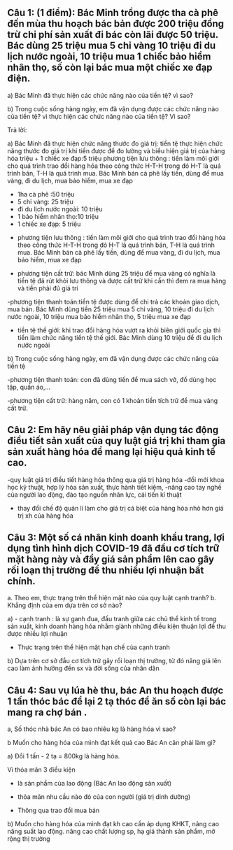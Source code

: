 ## Câu 1: (1 điểm): Bác Minh trồng được tha cà phê đến mùa thu hoạch bác bản được 200 triệu đồng trừ chi phí sản xuất đi bác còn lãi được 50 triệu. Bác dùng 25 triệu mua 5 chỉ vàng 10 triệu đi du lịch nước ngoài, 10 triệu mua 1 chiếc bảo hiểm nhân thọ, số còn lại bác mua một chiếc xe đạp điện.
 
a) Bác Minh đã thực hiện các chức năng nào của tiền tệ? vì sao?
 
b) Trong cuộc sống hàng ngày, em đã vận dụng được các chức năng nào của tiền tệ? vì thực hiện các chức năng nào của tiền tệ? Vi sao?
 
Trả lời:
 
a) Bác Minh đã thực hiện chức năng thước đo giá trị: tiền tệ thực hiện chức năng thước đo giá trị khi tiền được để đo lường và biểu hiện giá trị của hàng hóa triệu + 1 chiếc xe đạp:5 triệu phương tiện lưu thông : tiền làm môi giới cho quá trình trao đổi hàng hóa theo công thức H-T-H trong đó H-T là quá trình bán, T-H là quá trình mua. Bác Minh bán cà phê lấy tiền, dùng để mua vàng, đi du lịch, mua bảo hiểm, mua xe đạp
 
+ 1ha cà phê :50 triệu
+ 5 chỉ vàng: 25 triệu
+ đi du lịch nước ngoài: 10 triệu
+ 1 bảo hiểm nhân thọ:10 triệu
+ 1 chiếc xe đạp: 5 triệu
 
- phương tiện lưu thông : tiền làm môi giới cho quá trình trao đổi hàng hóa theo công thức H-T-H trong đó H-T là quá trình bán, T-H là quá trình mua. Bác Minh bán cà phê lấy tiền, dùng để mua vàng, đi du lịch, mua bảo hiểm, mua xe đạp
 
- phương tiện cất trữ: bác Minh dùng 25 triệu để mua vàng có nghĩa là tiền tệ đã rút khỏi lưu thông và được cất trữ khi cần thì đem ra mua hàng và tiền phải đủ giá tri
 
-phương tiện thanh toán:tiền tệ được dùng để chi trả các khoản giao dịch, mua bán. Bác Minh dùng tiền 25 triệu mua 5 chỉ vàng, 10 triệu đi du lịch nước ngoài, 10 triệu mua bảo hiểm nhân thọ, 5 triệu mua xe đạp
 
- tiền tệ thế giới: khi trao đổi hàng hóa vượt ra khỏi biên giới quốc gia thì tiền làm chức năng tiền tệ thế giới. Bác Minh dùng 10 triệu để đi du lịch nước ngoài
 
b) Trong cuộc sống hàng ngày, em đã vận dụng được các chức năng của tiền tệ
 
-phương tiện thanh toán: con đã dùng tiền để mua sách vở, đồ dùng học tập, quần áo,...
 
-phương tiện cất trữ: hàng năm, con có 1 khoản tiền tích trữ để mua vàng cất trữ.
 
 
## Câu 2: Em hãy nêu giải pháp vận dụng tác động điều tiết sản xuất của quy luật giá trị khi tham gia sản xuất hàng hóa để mang lại hiệu quả kinh tế cao.
 
-quy luật giá trị điều tiết hàng hóa thông qua giá trị hàng hóa
-đổi mới khoa học kỹ thuật, hợp lý hóa sản xuất, thực hành tiết kiệm,
-nâng cao tay nghề của người lao động, đào tạo nguồn nhân lực, cải tiến kĩ thuật
- thay đổi chế độ quản lí làm cho giá trị cá biệt của hàng hóa nhỏ hơn giá trị xh của hàng hóa
 
## Câu 3: Một số cá nhân kinh doanh khẩu trang, lợi dụng tình hình dịch COVID-19 đã đầu cơ tích trữ mặt hàng này và đẩy giá sản phẩm lên cao gây rối loạn thị trường để thu nhiều lợi nhuận bất chính.
a. Theo em, thực trạng trên thể hiện mặt nào của quy luật cạnh tranh?
b. Khẳng định của em dựa trên cơ sở nào?
 
a) - cạnh tranh : là sự ganh đua, đấu tranh giữa các chủ thể kinh tế trong sản xuất, kinh doanh hàng hóa nhằm giành những điều kiện thuận lợi để thu được nhiều lợi nhuận
- Thực trạng trên thể hiện mặt hạn chế của cạnh tranh
 
b) Dựa trên cơ sở đầu cơ tích trữ gây rối loạn thị trường, từ đó nâng giá lên cao làm ảnh hưởng đến sx và đời sống của nhân dân
 
## Câu 4:  Sau vụ lúa hè thu, bác An thu hoạch được 1 tấn thóc bác để lại 2 tạ thóc để ăn số còn lại bác mang ra chợ bán .
a, Số thóc nhà bác An có bao nhiêu kg là hàng hóa vì sao?
 
b Muốn cho hàng hóa của mình đạt kết quả cao Bác An cân phải làm gì?
 
 
a) Đổi 1 tấn - 2 tạ = 800kg là hàng hóa.
 
Vì thỏa mãn 3 điều kiện
 
+ là sản phẩm của lao động (Bác An lao động sản xuất)
+ thỏa mãn nhu cầu nào đó của con người (giá trị dinh dưỡng)
 
+ Thông qua trao đổi mua bán
 
b) Muốn cho hàng hóa của mình đạt kh cao cần áp dụng KHKT, nâng cao năng suất lao động. nâng cao chất lượng sp, hạ giá thành sản phẩm, mở rộng thị trường